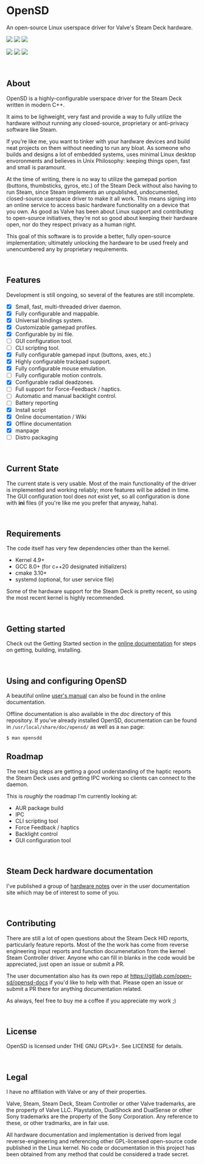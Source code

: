 # OpenSD
An open-source Linux userspace driver for Valve's Steam Deck hardware.

[![](https://img.shields.io/gitlab/license/open-sd/opensd?style=for-the-badge)](https://choosealicense.com/licenses/gpl-3.0/) [![](https://img.shields.io/badge/Written%20in-C%2B%2B-%23f34b7d?style=for-the-badge)]() [![](https://img.shields.io/badge/Donate-PayPal-blue?style=for-the-badge)](https://paypal.me/seekdev)

[![](https://img.shields.io/badge/Version-0.47-blue?style=for-the-badge)]() [![](https://img.shields.io/gitlab/last-commit/open-sd/opensd?style=for-the-badge)]() [![](https://img.shields.io/gitlab/issues/open/open-sd/opensd?style=for-the-badge)](https://paypal.me/seekdev)

<br>

## About
OpenSD is a highly-configurable userspace driver for the Steam Deck written in modern C++.

It aims to be lighweight, very fast and provide a way to fully utilize the hardware without running any closed-source, proprietary or anti-privacy software like Steam.

If you’re like me, you want to tinker with your hardware devices and build neat projects on them without needing to run any bloat.  As someone who builds and designs a lot of embedded systems, uses minimal Linux desktop envoronments and believes in Unix Philosophy: keeping things open, fast and small is paramount.

At the time of writing, there is no way to utilize the gamepad portion (buttons, thumbsticks, gyros, etc.) of the Steam Deck without also having to run Steam, since Steam implements an unpublished, undocumented, closed-source userspace driver to make it all work.  This means signing into an online service to access basic hardware functionality on a device that you own.  As good as Valve has been about Linux support and contributing to open-source initiatives, they’re not so good about keeping their hardware open, nor do they respect privacy as a human right.

This goal of this software is to provide a better, fully open-source implementation; ultimately unlocking the hardware to be used freely and unencumbered any by proprietary requirements.

<br>

## Features
Development is still ongoing, so several of the features are still incomplete.

- [x]   Small, fast, multi-threaded driver daemon.
- [x]   Fully configurable and mappable.
- [x]   Universal bindings system.
- [x]   Customizable gamepad profiles.
- [x]   Configurable by ini file.
- [ ]   GUI configuration tool.
- [ ]   CLI scripting tool.
- [x]   Fully configurable gamepad input (buttons, axes, etc.)
- [x]   Highly configurable trackpad support.
- [x]   Fully configurable mouse emulation.
- [ ]   Fully configurable motion controls.
- [x]   Configurable radial deadzones.
- [ ]   Full support for Force-Feedback / haptics.
- [ ]   Automatic and manual backlight control.
- [ ]   Battery reporting
- [x]   Install script
- [x]   Online documentation / Wiki
- [x]   Offline documentation
- [X]   manpage
- [ ]   Distro packaging

<br>

## Current State
The current state is very usable.  Most of the main functionality of the driver is implemented and working reliably; more features will be added in time.  The GUI configuration tool does not exist yet, so all configuration is done with **ini** files (if you're like me you prefer that anyway, haha).

<br>

## Requirements
The code itself has very few dependencies other than the kernel.
- Kernel 4.9+
- GCC 8.0+ (for c++20 designated initializers)
- cmake 3.10+
- systemd (optional, for user service file)

Some of the hardware support for the Steam Deck is pretty recent, so using the most recent kernel is highly recommended.

<br>

## Getting started
Check out the Getting Started section in the [online documentation](https://open-sd.gitlab.io/opensd-docs) for steps on getting, building, installing.

<br>

## Using and configuring OpenSD
A beautiful online [user's manual](https://open-sd.gitlab.io/opensd-docs/opensd-docs/latest/users_manual/running.html) can also be found in the online documentation.

Offline documentation is also available in the *doc* directory of this repository.  If you've already installed OpenSD, documentation can be found in `/usr/local/share/doc/opensd/` as well as a `man` page:
```
$ man opensdd
```

## Roadmap
The next big steps are getting a good understanding of the haptic reports the Steam Deck uses and getting IPC working so clients can connect to the daemon.

This is *roughly* the roadmap I'm currently looking at:
- AUR package build
- IPC
- CLI scripting tool
- Force Feedback / haptics
- Backlight control
- GUI configuration tool

<br>

## Steam Deck hardware documentation
I've published a group of [hardware notes](https://open-sd.gitlab.io/opensd-docs/opensd-docs/latest/hardware_notes/preface.html) over in the user documentation site which may be of interest to some of you.

<br>

## Contributing
There are still a lot of open questions about the Steam Deck HID reports, particularly feature reports.  Most of the the work has come from reverse engineering input reports and function documenetation from the kernel Steam Controller driver.  Anyone who can fill in blanks in the code would be appreciated, just open an issue or submit a PR.

The user documentation also has its own repo at https://gitlab.com/open-sd/opensd-docs if you'd like to help with that.  Please open an issue or submit a PR there for anything documentation related.

As always, feel free to buy me a coffee if you appreciate my work ;)

<br>

## License
OpenSD is licensed under THE GNU GPLv3+.  See LICENSE for details.

<br>

## Legal
I have no affiliation with Valve or any of their properties.

Valve, Steam, Steam Deck, Steam Controller or other Valve trademarks, are the property of Valve LLC.  Playstation, DualShock and DualSense or other Sony trademarks are the property of the Sony Corporation.  Any reference to these, or other tradmarks, are in fair use.

All hardware documentation and implementation is derived from legal reverse-engineering and referencing other GPL-licensed open-source code published in the Linux kernel.  No code or documentation in this project has been obtained from any method that could be considered a trade secret.
